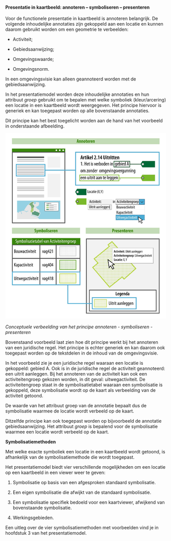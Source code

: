 ﻿#### Presentatie in kaartbeeld: annoteren – symboliseren – presenteren

Voor de functionele presentatie in kaartbeeld is annoteren 
belangrijk. De volgende inhoudelijke annotaties zijn gekoppeld aan een locatie
en kunnen daarom gebruikt worden om een geometrie te verbeelden:

-   Activiteit;

-   Gebiedsaanwijzing;

-   Omgevingswaarde;

-   Omgevingsnorm.

In een omgevingsvisie kan alleen geannoteerd worden met de gebiedsaanwijzing.

In het presentatiemodel worden deze inhoudelijke annotaties en hun attribuut
*groep* gebruikt om te bepalen met welke symboliek (kleur/arcering) een locatie
in een kaartbeeld wordt weergegeven. Het principe hiervoor is generiek en kan
toegepast worden op alle bovenstaande annotaties.

Dit principe kan het best toegelicht worden aan de hand van het voorbeeld in
onderstaande afbeelding.

![](media/4009AnnoterenPresenteren.jpg)

*Conceptuele verbeelding van het principe annoteren - symboliseren -
presenteren*

Bovenstaand voorbeeld laat zien hoe dit principe werkt bij het annoteren van een juridische regel. Het principe is echter generiek en kan daarom ook toegepast worden op de tekstdelen in de inhoud van de omgevingsvisie.

In het voorbeeld zie je een juridische regel waaraan een locatie is gekoppeld:
gebied A. Ook is in de juridische regel de activiteit geannoteerd: een uitrit
aanleggen. Bij het annoteren van de activiteit kan ook een activiteitengroep
gekozen worden, in dit geval: uitwegactiviteit. De activiteitengroep staat in de
symbolisatietabel waaraan een symbolisatie is gekoppeld, deze symbolisatie wordt
op de kaart als verbeelding van de activiteit getoond.

De waarde van het attribuut groep van de annotatie bepaalt dus de symbolisatie
waarmee de locatie wordt verbeeld op de kaart.

Ditzelfde principe kan ook toegepast worden op bijvoorbeeld de annotatie gebiedsaanwijzing. Het attribuut *groep* is bepalend voor de symbolisatie waarmee een locatie wordt verbeeld op de kaart.

**Symbolisatiemethoden**

Met welke exacte symboliek een locatie in een kaartbeeld wordt getoond, is
afhankelijk van de symbolisatiemethode die wordt toegepast.

Het presentatiemodel biedt vier verschillende mogelijkheden om een locatie op
een kaartbeeld in een viewer weer te geven:

1.  Symbolisatie op basis van een afgesproken standaard symbolisatie.

2.  Een eigen symbolisatie die afwijkt van de standaard symbolisatie.

3.  Een symbolisatie specifiek bedoeld voor een kaartviewer, afwijkend van
    bovenstaande symbolisatie.

4.  Werkingsgebieden.

Een uitleg over de vier symbolisatiemethoden met voorbeelden vind je in
hoofdstuk 3 van het presentatiemodel.
